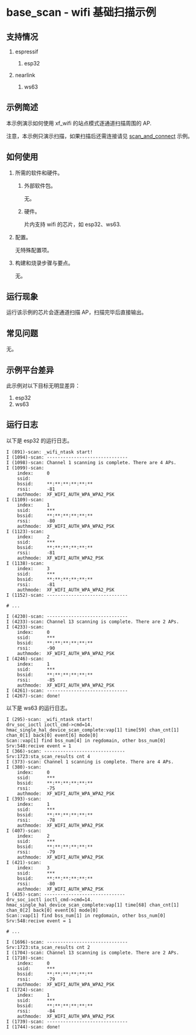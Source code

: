 # base_scan - wifi 基础扫描示例

## 支持情况

1.  espressif

    1.  esp32

1.  nearlink

    1.  ws63

## 示例简述

本示例演示如何使用 xf_wifi 的站点模式逐通道扫描周围的 AP.

注意，本示例只演示扫描，如果扫描后还需连接请见 [scan_and_connect](../scan_and_connect/README.md) 示例。

## 如何使用

1.  所需的软件和硬件。

    1.  外部软件包。

        无。

    1.  硬件。

        片内支持 wifi 的芯片，如 esp32、ws63.

1.  配置。

    无特殊配置项。

1.  构建和烧录步骤与要点。

    无。

## 运行现象

运行该示例的芯片会逐通道扫描 AP，扫描完毕后直接输出。

## 常见问题

无。

## 示例平台差异

此示例对以下目标无明显差异：

1. esp32
1. ws63

## 运行日志

以下是 esp32 的运行日志。

```
I (891)-scan: _wifi_ntask start!
I (1094)-scan: ------------------------------
I (1098)-scan: Channel 1 scanning is complete. There are 4 APs.
I (1099)-scan:
    index:     0
    ssid:
    bssid:     **:**:**:**:**:**
    rssi:      -81
    authmode:  XF_WIFI_AUTH_WPA_WPA2_PSK
I (1109)-scan:
    index:     1
    ssid:      ***
    bssid:     **:**:**:**:**:**
    rssi:      -80
    authmode:  XF_WIFI_AUTH_WPA_WPA2_PSK
I (1123)-scan:
    index:     2
    ssid:      ***
    bssid:     **:**:**:**:**:**
    rssi:      -81
    authmode:  XF_WIFI_AUTH_WPA2_PSK
I (1138)-scan:
    index:     3
    ssid:      ***
    bssid:     **:**:**:**:**:**
    rssi:      -81
    authmode:  XF_WIFI_AUTH_WPA_WPA2_PSK
I (1152)-scan: ------------------------------

# ...

I (4230)-scan: ------------------------------
I (4233)-scan: Channel 13 scanning is complete. There are 2 APs.
I (4233)-scan:
    index:     0
    ssid:      ***
    bssid:     **:**:**:**:**:**
    rssi:      -90
    authmode:  XF_WIFI_AUTH_WPA_WPA2_PSK
I (4246)-scan:
    index:     1
    ssid:      ***
    bssid:     **:**:**:**:**:**
    rssi:      -85
    authmode:  XF_WIFI_AUTH_WPA_WPA2_PSK
I (4261)-scan: ------------------------------
I (4267)-scan: done!
```

以下是 ws63 的运行日志。

```
I (295)-scan: _wifi_ntask start!
drv_soc_ioctl ioctl_cmd->cmd=14.
hmac_single_hal_device_scan_complete:vap[1] time[59] chan_cnt[1] chan_0[1] back[0] event[6] mode[0]
Scan::vap[1] find bss_num[4] in regdomain, other bss_num[0]
Srv:548:recive event = 1
I (366)-scan: ------------------------------
Srv:1723:sta_scan_results cnt 4
I (373)-scan: Channel 1 scanning is complete. There are 4 APs.
I (380)-scan:
    index:     0
    ssid:      ***
    bssid:     **:**:**:**:**:**
    rssi:      -75
    authmode:  XF_WIFI_AUTH_WPA_WPA2_PSK
I (393)-scan:
    index:     1
    ssid:      ***
    bssid:     **:**:**:**:**:**
    rssi:      -78
    authmode:  XF_WIFI_AUTH_WPA2_PSK
I (407)-scan:
    index:     2
    ssid:      ***
    bssid:     **:**:**:**:**:**
    rssi:      -79
    authmode:  XF_WIFI_AUTH_WPA2_PSK
I (421)-scan:
    index:     3
    ssid:      ***
    bssid:     **:**:**:**:**:**
    rssi:      -80
    authmode:  XF_WIFI_AUTH_WPA2_PSK
I (435)-scan: ------------------------------
drv_soc_ioctl ioctl_cmd->cmd=14.
hmac_single_hal_device_scan_complete:vap[1] time[68] chan_cnt[1] chan_0[2] back[0] event[6] mode[0]
Scan::vap[1] find bss_num[1] in regdomain, other bss_num[0]
Srv:548:recive event = 1

# ...

I (1696)-scan: ------------------------------
Srv:1723:sta_scan_results cnt 2
I (1704)-scan: Channel 13 scanning is complete. There are 2 APs.
I (1710)-scan:
    index:     0
    ssid:      ***
    bssid:     **:**:**:**:**:**
    rssi:      -79
    authmode:  XF_WIFI_AUTH_WPA_WPA2_PSK
I (1724)-scan:
    index:     1
    ssid:      ***
    bssid:     **:**:**:**:**:**
    rssi:      -84
    authmode:  XF_WIFI_AUTH_WPA_WPA2_PSK
I (1739)-scan: ------------------------------
I (1744)-scan: done!
```
